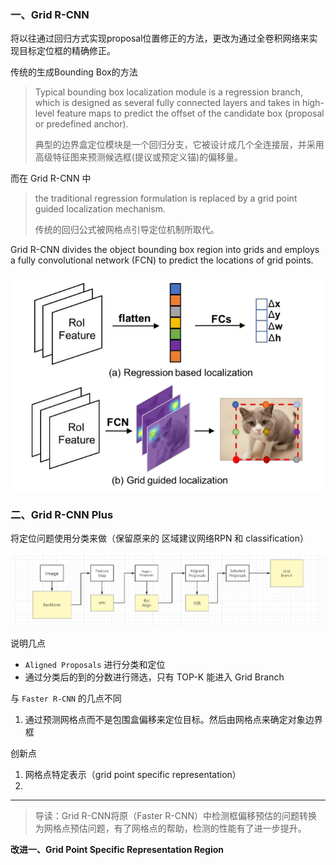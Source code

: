 ### 一、Grid R-CNN 

将以往通过回归方式实现proposal位置修正的方法，更改为通过全卷积网络来实现目标定位框的精确修正。



传统的生成Bounding Box的方法

> Typical bounding box localization module is a regression branch, which is designed as several fully connected layers and takes in high-level feature maps to predict the offset of the candidate box (proposal or predefined anchor).
>
> 典型的边界盒定位模块是一个回归分支，它被设计成几个全连接层，并采用高级特征图来预测候选框(提议或预定义锚)的偏移量。

而在 Grid R-CNN 中

> the traditional regression formulation is replaced by a grid point guided localization mechanism. 
>
> 传统的回归公式被网格点引导定位机制所取代。



Grid R-CNN divides the object bounding box region into grids and employs a fully convolutional network (FCN) to predict the locations of grid points.



![image-20211026160445674](Image/image-20211026160445674.png)







### 二、Grid R-CNN Plus

将定位问题使用分类来做（保留原来的 区域建议网络RPN 和 classification）



![image-20211026101847063](Image/image-20211026101847063.png)

说明几点

- `Aligned Proposals` 进行分类和定位
- 通过分类后的到的分数进行筛选，只有 TOP-K 能进入 Grid Branch



与 `Faster R-CNN` 的几点不同

1. 通过预测网格点而不是包围盒偏移来定位目标。然后由网格点来确定对象边界框





创新点

1. 网格点特定表示（grid point specific representation）
2. 







----



> 导读：Grid R-CNN将原（Faster R-CNN）中检测框偏移预估的问题转换为网格点预估问题，有了网格点的帮助，检测的性能有了进一步提升。



**改进一、Grid Point Specific Representation Region**

